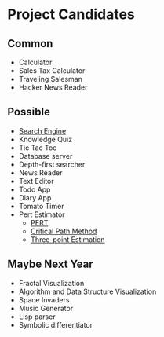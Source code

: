 # Project Candidates

## Common
* Calculator
* Sales Tax Calculator
* Traveling Salesman
* Hacker News Reader

## Possible
* [Search Engine](https://blog.kabir.ml/posts/inside-wade)
* Knowledge Quiz
* Tic Tac Toe
* Database server
* Depth-first searcher
* News Reader
* Text Editor
* Todo App
* Diary App
* Tomato Timer
* Pert Estimator
    * [PERT](https://en.wikipedia.org/wiki/Program_evaluation_and_review_technique)
    * [Critical Path Method](https://en.wikipedia.org/wiki/Critical_path_method)
    * [Three-point Estimation](https://en.wikipedia.org/wiki/Three-point_estimation)

## Maybe Next Year
* Fractal Visualization
* Algorithm and Data Structure Visualization
* Space Invaders
* Music Generator
* Lisp parser
* Symbolic differentiator
